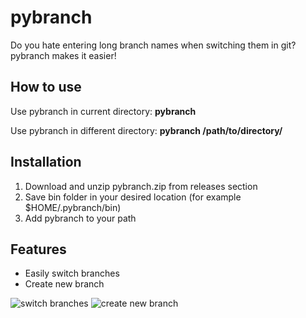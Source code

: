 # pybranch
Do you hate entering long branch names when switching them in git? pybranch makes it easier!

## How to use
Use pybranch in current directory: **pybranch**

Use pybranch in different directory: **pybranch /path/to/directory/**

## Installation
1. Download and unzip pybranch.zip from releases section
2. Save bin folder in your desired location (for example $HOME/.pybranch/bin)
3. Add pybranch to your path

## Features
* Easily switch branches
* Create new branch

![switch branches](https://i.ibb.co/j6c6vzZ/pybranch-02.png)
![create new branch](https://i.ibb.co/bgnCrt3/pybranch-01.png)
